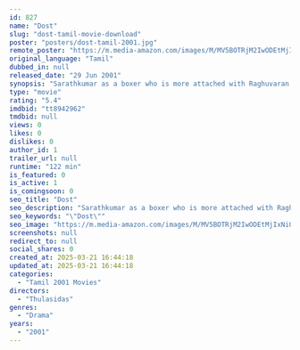 ```yaml
---
id: 827
name: "Dost"
slug: "dost-tamil-movie-download"
poster: "posters/dost-tamil-2001.jpg"
remote_poster: "https://m.media-amazon.com/images/M/MV5BOTRjM2IwODEtMjIxNi00MDU3LTg0MjMtOWMwZTEzNzQzNTdjXkEyXkFqcGdeQXVyNTM3MDMyMDQ@._V1_SX300.jpg"
original_language: "Tamil"
dubbed_in: null
released_date: "29 Jun 2001"
synopsis: "Sarathkumar as a boxer who is more attached with Raghuvaran's Daughter , Sarathkumar and Raghuvaran as close friends. Raghuvaran values money more than anything. Sarathkumar gets jailed for a crime he did not commit."
type: "movie"
rating: "5.4"
imdbid: "tt8942962"
tmdbid: null
views: 0
likes: 0
dislikes: 0
author_id: 1
trailer_url: null
runtime: "122 min"
is_featured: 0
is_active: 1
is_comingsoon: 0
seo_title: "Dost"
seo_description: "Sarathkumar as a boxer who is more attached with Raghuvaran's Daughter , Sarathkumar and Raghuvaran as close friends. Raghuvaran values money more than anything. Sarathkumar gets jailed for a crime he did not commit."
seo_keywords: "\"Dost\""
seo_image: "https://m.media-amazon.com/images/M/MV5BOTRjM2IwODEtMjIxNi00MDU3LTg0MjMtOWMwZTEzNzQzNTdjXkEyXkFqcGdeQXVyNTM3MDMyMDQ@._V1_SX300.jpg"
screenshots: null
redirect_to: null
social_shares: 0
created_at: 2025-03-21 16:44:18
updated_at: 2025-03-21 16:44:18
categories:
  - "Tamil 2001 Movies"
directors:
  - "Thulasidas"
genres:
  - "Drama"
years:
  - "2001"
---
```

